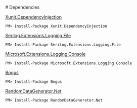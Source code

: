 ﻿﻿# Dependencies

[Xunit.DependencyInjection](https://www.nuget.org/packages/Xunit.DependencyInjection/)
```console
PM> Install-Package Xunit.DependencyInjection
```

[Serilog.Extensions.Logging.File](https://www.nuget.org/packages/Serilog.Extensions.Logging.File)
```console
PM> Install-Package Serilog.Extensions.Logging.File
```

[Microsoft.Extensions.Logging.Console](https://www.nuget.org/packages/Microsoft.Extensions.Logging.Console)
```console
PM> Install-Package Microsoft.Extensions.Logging.Console
```

[Bogus](https://www.nuget.org/packages/Bogus)
```console
PM> Install-Package Bogus
```

[RandomDataGenerator.Net](https://www.nuget.org/packages/RandomDataGenerator.Net)
```console
PM> Install-Package RandomDataGenerator.Net
```
